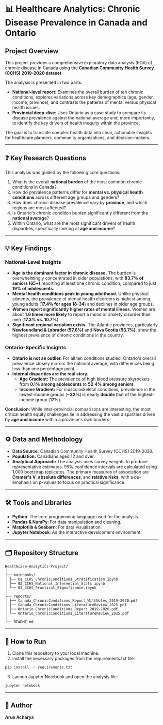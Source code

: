 # 📊 Healthcare Analytics: Chronic Disease Prevalence in Canada and Ontario

## Project Overview
This project provides a comprehensive exploratory data analysis (EDA) of chronic disease in Canada using the **Canadian Community Health Survey (CCHS) 2019-2020 dataset**.

The analysis is presented in two parts:

- **National-level report**: Examines the overall burden of ten chronic conditions, explores variations across key demographics (age, gender, income, province), and contrasts the patterns of mental versus physical health issues.  
- **Provincial deep-dive**: Uses Ontario as a case study to compare its disease prevalence against the national average and, more importantly, to identify the key drivers of health inequity within the province.

The goal is to translate complex health data into clear, actionable insights for healthcare planners, community organizations, and decision-makers.

---

## ❓ Key Research Questions
This analysis was guided by the following core questions:

1. What is the overall **national burden** of the most common chronic conditions in Canada?  
2. How do prevalence patterns differ for **mental vs. physical health conditions** across different age groups and genders?  
3. How does chronic disease prevalence vary by **province**, and which regions are most affected?  
4. Is Ontario's chronic condition burden significantly different from the **national average**?  
5. Within Ontario, what are the most significant drivers of health disparities, specifically looking at **age and income**?  

---

## 💡 Key Findings

### National-Level Insights
- **Age is the dominant factor in chronic disease.** The burden is overwhelmingly concentrated in older populations, with **83.7% of seniors (65+)** reporting at least one chronic condition, compared to just **19% of adolescents**.  
- **Mental health conditions peak in young adulthood.** Unlike physical ailments, the prevalence of mental health disorders is highest among young adults (**17.4% for ages 18-34**) and declines in older age groups.  
- **Women report significantly higher rates of mental illness.** Women are about **1.6 times more likely** to report a mood or anxiety disorder than men (**17.3% vs. 10.7%**).  
- **Significant regional variation exists.** The Atlantic provinces, particularly **Newfoundland & Labrador (57.6%)** and **Nova Scotia (56.7%)**, show the highest prevalence of chronic conditions in the country.  

### Ontario-Specific Insights
- **Ontario is not an outlier.** For all ten conditions studied, Ontario's overall prevalence closely mirrors the national average, with differences being less than one percentage point.  
- **Internal disparities are the real story.**  
  - **Age Gradient:** The prevalence of high blood pressure skyrockets from **0.1% among adolescents** to **52.4% among seniors**.  
  - **Income Gradient:** For musculoskeletal conditions, prevalence in the lowest-income groups (**~32%**) is nearly **double** that of the highest-income group (**17%**).  

**Conclusion:** While inter-provincial comparisons are interesting, the most critical health equity challenges lie in addressing the vast disparities driven by **age and income** within a province's own borders.  

---

## ⚙️ Data and Methodology

- **Data Source:** Canadian Community Health Survey (CCHS) 2019-2020.  
- **Population:** Canadians aged 12 and over.  
- **Analytical Approach:** The analysis uses survey weights to produce representative estimates. 95% confidence intervals are calculated using 1,000 bootstrap replicates. The primary measures of association are **Cramér's V**, **absolute differences**, and **relative risks**, with a de-emphasis on p-values to focus on practical significance.  

---

## 🛠️ Tools and Libraries

- **Python**: The core programming language used for the analysis.  
- **Pandas & NumPy**: For data manipulation and cleaning.  
- **Matplotlib & Seaborn**: For data visualization.  
- **Jupyter Notebook**: As the interactive development environment.  

---

## 🗂️ Repository Structure

```
Healthcare-Analytics-Project/
│
├── notebooks/
│ ├── 01_CCHS_ChronicConditions_Stratification.ipynb
│ ├── 02_CCHS_National_Inferential_Stats.ipynb
│ └── 03_CCHS_Practical_Significance.ipynb
│
├── reports/
│ ├── Canada_ChronicConditions_Report_WithNotes_2019-2020.pdf
│ ├── Canada_ChronicConditions_LiteratureReview_2025.pdf
│ ├── Ontario_ChronicConditions_Report_2019-2020.pdf
│ └── Ontario_ChronicConditions_LiteratureReview_2025.pdf
│
└── README.md
```
---

## 🚀 How to Run

1. Clone this repository to your local machine.  
2. Install the necessary packages from the requirements.txt file:  

```bash
pip install -r requirements.txt
```

3. Launch Jupyter Notebook and open the analysis file:  

```bash
jupyter notebook
```

---

## 👤 Author

**Arun Acharya**
